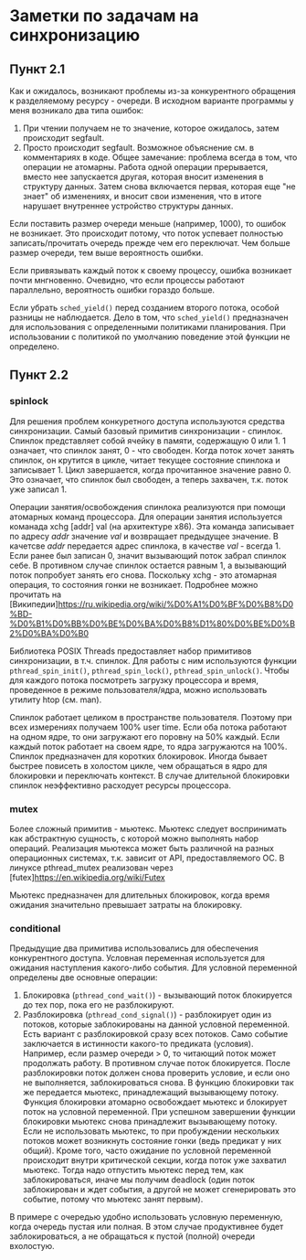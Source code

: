 # Заметки по задачам на синхронизацию

## Пункт 2.1

Как и ожидалось, возникают проблемы из-за конкурентного обращения к разделяемому ресурсу - очереди. В исходном варианте программы у меня возникало два типа ошибок:
1. При чтении получаем не то значение, которое ожидалось, затем происходит segfault.
2. Просто происходит segfault.
Возможное объяснение см. в комментариях в коде.
Общее замечание: проблема всегда в том, что операции не атомарны. Работа одной операции прерывается, вместо нее запускается другая, которая вносит изменения в структуру данных. Затем снова включается первая, которая еще "не знает" об изменениях, и вносит свои изменения, что в итоге нарушает внутреннее устройство структуры данных.

Если поставить размер очереди меньше (например, 1000), то ошибок не возникает. Это происходит потому, что поток успевает полностью записать/прочитать очередь прежде чем его переключат. Чем больше размер очереди, тем выше вероятность ошибки.

Если привязывать каждый поток к своему процессу, ошибка возникает почти мнгновенно. Очевидно, что если процессы работают параллельно, вероятность ошибки гораздо больше.

Если убрать `sched_yield()` перед созданием второго потока, особой разницы не наблюдается. Дело в том, что `sched_yield()` предназначен для использования с определенными политиками планирования. При использовании с политикой по умолчанию поведение этой функции не определено.

## Пункт 2.2

### spinlock

Для решения проблем конкуретного доступа используются средства синхронизации. Самый базовый примитив синхронизации - спинлок.
Спинлок представляет собой ячейку в памяти, содержащую 0 или 1. 1 означает, что спинлок занят, 0 - что свободен. Когда поток хочет занять спинлок, он крутится в цикле, читает текущее состояние спинлока и записывает 1. Цикл завершается, когда прочитанное значение равно 0. Это означает, что спинлок был свободен, а теперь захвачен, т.к. поток уже записал 1.

Операции занятия/освобождения спинлока реализуются при помощи атомарных команд процессора. Для операции занятия используется команада xchg \[addr\] val (на архитектуре x86). Эта команда записывает по адресу *addr* значение *val* и возвращает предыдущее значение. В качетсве *addr* передается адрес спинлока, в качестве *val* - всегда 1. Если ранее был записан 0, значит вызывающий поток забрал спинлок себе. В противном случае спинлок остается равным 1, а вызывающий поток попробует занять его снова. Поскольку xchg - это атомарная операция, то состояния гонки не возникает. Подробнее можно прочитать на [Википедии]https://ru.wikipedia.org/wiki/%D0%A1%D0%BF%D0%B8%D0%BD-%D0%B1%D0%BB%D0%BE%D0%BA%D0%B8%D1%80%D0%BE%D0%B2%D0%BA%D0%B0

Библиотека POSIX Threads предоставляет набор примитивов синхронизации, в т.ч. спинлок. Для работы с ним используются функции `pthread_spin_init()`, `pthread_spin_lock()`, `pthread_spin_unlock()`. Чтобы для каждого потока посмотреть загрузку процессора и время, проведенное в режиме пользователя/ядра, можно использовать утилиту htop (см. man).

Спинлок работает целиком в пространстве пользователя. Поэтому при всех измерениях получаем 100% user time. Если оба потока работают на одном ядре, то они загружают его поровну на 50% каждый. Если каждый поток работает на своем ядре, то ядра загружаются на 100%.
Спинлок предназначен для коротких блокировок. Иногда бывает быстрее повисеть в холостом цикле, чем обращаться в ядро для блокировки и переключать контекст. В случае длительной блокировки спинлок неэффективно расходует ресурсы процессора.

### mutex

Более сложный примитив - мьютекс. Мьютекс следует воспринимать как абстрактную сущность, с которой можно выполнять набор операций. Реализация мьютекса может быть различной на разных операционных системах, т.к. зависит от API, предоставляемого ОС. В линуксе pthread_mutex реализован через [futex]https://en.wikipedia.org/wiki/Futex

Мьютекс предназначен для длительных блокировок, когда время ожидания значительно превышает затраты на блокировку.

### conditional

Предыдущие два примитива использовались для обеспечения конкурентного доступа. Условная переменная используется для ожидания наступления какого-либо события. Для условной переменной определены две основные операции:
1. Блокировка (`pthread_cond_wait()`) - вызывающий поток блокируется до тех пор, пока его не разблокируют.
2. Разблокировка (`pthread_cond_signal()`) - разблокирует один из потоков, которые заблокированы на данной условной переменной. Есть вариант с разблокировкой сразу всех потоков.
Само событие заключается в истинности какого-то предиката (условия). Например, если размер очереди > 0, то читающий поток может продолжать работу. В противном случае поток блокируется. После разблокировки поток должен снова проверить условие, и если оно не выполняется, заблокироваться снова.
В функцию блокировки так же передается мьютекс, принадлежащий вызывающему потоку. Функция блокировки атомарно освобождает мьютекс и блокирует поток на условной переменной. При успешном завершении функции блокировки мьютекс снова принадлежит вызывающему потоку. Если не использовать мьютекс, то при пробуждении нескольких потоков может возникнуть состояние гонки (ведь предикат у них общий). Кроме того, часто ожидание по условной переменной происходит внутри критической секции, когда поток уже захватил мьютекс. Тогда надо отпустить мьютекс перед тем, как заблокироваться, иначе мы получим deadlock (один поток заблокирован и ждет события, а другой не может сгенерировать это событие, потому что мьютекс занят первым).

В примере с очередью удобно использовать условную переменную, когда очередь пустая или полная. В этом случае продуктивнее будет заблокироваться, а не обращаться к пустой (полной) очереди вхолостую.
